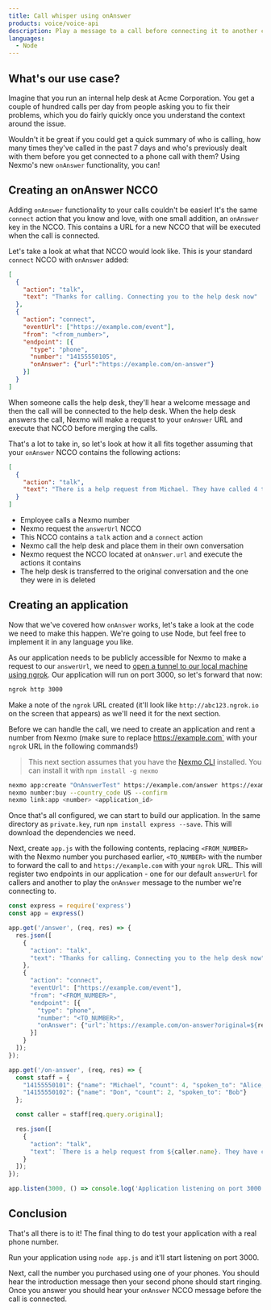 ```yaml
---
title: Call whisper using onAnswer
products: voice/voice-api
description: Play a message to a call before connecting it to another call
languages:
  - Node
---
```


## What's our use case?

Imagine that you run an internal help desk at Acme Corporation. You get a couple of hundred calls per day from people asking you to fix their problems, which you do fairly quickly once you understand the context around the issue.

Wouldn't it be great if you could get a quick summary of who is calling, how many times they've called in the past 7 days and who's previously dealt with them before you get connected to a phone call with them? Using Nexmo's new `onAnswer` functionality, you can!

## Creating an onAnswer NCCO

Adding `onAnswer` functionality to your calls couldn't be easier! It's the same `connect` action that you know and love, with one small addition, an `onAnswer` key in the NCCO. This contains a URL for a new NCCO that will be executed when the call is connected.

Let's take a look at what that NCCO would look like. This is your standard `connect` NCCO with `onAnswer` added:

```json
[
  { 
    "action": "talk", 
    "text": "Thanks for calling. Connecting you to the help desk now"
  },
  { 
    "action": "connect", 
    "eventUrl": ["https://example.com/event"], 
    "from": "<from_number>", 
    "endpoint": [{ 
      "type": "phone", 
      "number": "14155550105",
      "onAnswer": {"url":"https://example.com/on-answer"} 
    }]
  }
]
```

When someone calls the help desk, they'll hear a welcome message and then the call will be connected to the help desk. When the help desk answers the call, Nexmo will make a request to your `onAnswer` URL and execute that NCCO before merging the calls. 

That's a lot to take in, so let's look at how it all fits together assuming that your `onAnswer` NCCO contains the following actions:

```json
[
  { 
    "action": "talk", 
    "text": "There is a help request from Michael. They have called 4 times this week and have spoken to Alice, Bob and Charlie"
  }
]
```

* Employee calls a Nexmo number
* Nexmo request the `answerUrl` NCCO
* This NCCO contains a `talk` action and a `connect` action
* Nexmo call the help desk and place them in their own conversation
* Nexmo request the NCCO located at `onAnswer.url` and execute the actions it contains
* The help desk is transferred to the original conversation and the one they were in is deleted

## Creating an application

Now that we've covered how `onAnswer` works, let's take a look at the code we need to make this happen. We're going to use Node, but feel free to implement it in any language you like.

As our application needs to be publicly accessible for Nexmo to make a request to our `answerUrl`, we need to [open a tunnel to our local machine using ngrok](https://www.nexmo.com/blog/2017/07/04/local-development-nexmo-ngrok-tunnel-dr/). Our application will run on port 3000, so let's forward that now:

```bash
ngrok http 3000
```

Make a note of the `ngrok` URL created (it'll look like `http://abc123.ngrok.io` on the screen that appears) as we'll need it for the next section.

Before we can handle the call, we need to create an application and rent a number from Nexmo (make sure to replace https://example.com` with your `ngrok` URL in the following commands!)

> This next section assumes that you have the [Nexmo CLI](https://github.com/Nexmo/nexmo-cli) installed. You can install it with `npm install -g nexmo`

```bash
nexmo app:create "OnAnswerTest" https://example.com/answer https://example.com/event --keyfile private.key
nexmo number:buy --country_code US --confirm
nexmo link:app <number> <application_id>
```

Once that's all configured, we can start to build our application. In the same directory as `private.key`, run `npm install express --save`. This will download the dependencies we need.

Next, create `app.js` with the following contents, replacing `<FROM_NUMBER>` with the Nexmo number you purchased earlier, `<TO_NUMBER>` with the number to forward the call to and `https://example.com` with your `ngrok` URL. This will register two endpoints in our application - one for our default `answerUrl` for callers and another to play the `onAnswer` message to the number we're connecting to.

```javascript
const express = require('express')
const app = express()

app.get('/answer', (req, res) => {
  res.json([
    {
      "action": "talk", 
      "text": "Thanks for calling. Connecting you to the help desk now"
    },
    {
      "action": "connect", 
      "eventUrl": ["https://example.com/event"],
      "from": "<FROM_NUMBER>",
      "endpoint": [{
        "type": "phone",
        "number": "<TO_NUMBER>",
        "onAnswer": {"url":`https://example.com/on-answer?original=${req.query.from}`}
      }]
    }
  ]);
});

app.get('/on-answer', (req, res) => {
  const staff = {
    "14155550101": {"name": "Michael", "count": 4, "spoken_to": "Alice, Bob and Charlie"},
    "14155550102": {"name": "Don", "count": 2, "spoken_to": "Bob"}
  };

  const caller = staff[req.query.original];

  res.json([
    { 
      "action": "talk",
      "text": `There is a help request from ${caller.name}. They have called ${caller.count} times this week and have spoken to ${caller.spoken_to}`
    }
  ]);
});

app.listen(3000, () => console.log('Application listening on port 3000!'));
```

## Conclusion

That's all there is to it! The final thing to do test your application with a real phone number. 

Run your application using `node app.js` and it'll start listening on port 3000.

Next, call the number you purchased using one of your phones. You should hear the introduction message then your second phone should start ringing. Once you answer you should hear your `onAnswer` NCCO message before the call is connected.

